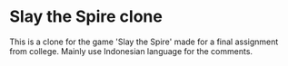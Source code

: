 # Slay the Spire clone
This is a clone for the game 'Slay the Spire' made for a final assignment from college.
Mainly use Indonesian language for the comments.
